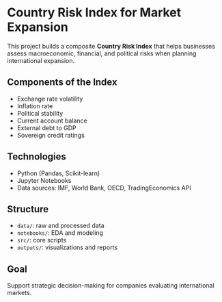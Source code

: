# Country Risk Index for Market Expansion

This project builds a composite **Country Risk Index** that helps businesses assess macroeconomic, financial, and political risks when planning international expansion.

## Components of the Index
- Exchange rate volatility
- Inflation rate
- Political stability
- Current account balance
- External debt to GDP
- Sovereign credit ratings

## Technologies
- Python (Pandas, Scikit-learn)
- Jupyter Notebooks
- Data sources: IMF, World Bank, OECD, TradingEconomics API

## Structure
- `data/`: raw and processed data
- `notebooks/`: EDA and modeling
- `src/`: core scripts
- `outputs/`: visualizations and reports

## Goal
Support strategic decision-making for companies evaluating international markets.
